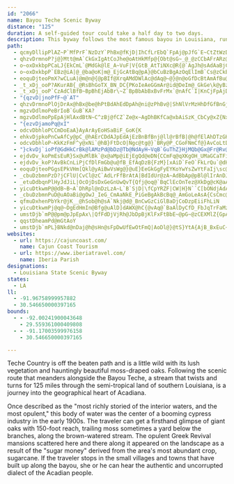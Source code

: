 ```yaml
---
id: "2066"
name: Bayou Teche Scenic Byway
distance: "125"
duration: A self-guided tour could take a half day to two days.
description: This byway follows the most famous bayou in Louisiana, running through a land that is rich in Cajun and Creole culture, covered with elegant moss-draped oaks, and dotted with Southern mansions.
path:
  - qcmyDllipPlAZ~P`MfPrF`NzDzY`PhBx@fKjD|IhCfLrEbQ`FpAj@pJfG`E~CtZtWzDbE|EdCdGlE|@fAj@dAhNd]`LhWvAfEzBxIjB|MztBea@`GqAx@]hAwAlA{BpJcU|EmQfJe^t@yBx@{@nAo@z\uHfDuBhAe@jFaCnNqFtCRtq@rHx@JfBEjBYvAs@|@q@vCaDtAeAnBq@zHiBxAq@vImHlAyA|JcRbCaH~BgFdAoFt@yBvMuTlC{BxJ}F~GcCzSkK~HsDh|@g\`HmExDkBfMoF`JmCfCcAbUgLjLiIdE{BrKyE|M_Enb@oRhAw@`AaAh@{@r@wB\aBnCqe@tJ^zSeCN{B
  - qhzvDrmnoP?j@}Mtt@mA`CkGxIgAtCoJhe@oAtHkMfp@{Obt@sG~_@_@zCCbAFrARz@p@~AjYja@CrDg@fBi@j@}LlJmAfBeFvu@KlERjENlAhEhVXz@~@fBxIfM~A`D~Kbb@v@xD`@fEVlFRnQFzm@x@hJ?dCeLro@OrAGzB@zJl@nj@ZjCXjAn@`BjBzC
  - o~oxDxkbpPCaLJ{EkCmL`@MdGk@lE_A~VuF|V{GtB_AtTiNXc@R{@`AgJh@sAdAaBjCoDfHoIpG{FdQuQtA{B|EaLh@_ArWe\`KyKfUkZlXsd@~HaOpIqUxGqRnByErDeHdFiHpAcCxPmh@`GsP~JgPn]mh@xAeBxFoFlJkHrIoFtNeI{P}m@wJw\{B{IeOgi@\cA~YqGrn@eLzCMxk@dAhCXjB`@vCpA|h@t\
  - o~oxDxkbpP`EBz@iA|@_@ba@oK|m@_EjGcAtBq@pA}@bCuBzBgAzOqElImB`Cs@zCkBfEoDt@s@fFsHrSwQhBkBdEkFdDoCxCeDpJuPtFgK`Pq]tQce@nPqa@dLc^dC}G|LoX|K}XhPof@jHsS|FeOxBeIfAaDlCsGrRk`@`@uAJyAR]d@YpAEhP`AdU~HzDlBbDxCpMtNbFtG~HjMxD`HpEhMpB~G`CnMjBzIdHdWh@rDBrEq@pd@NnH~Bv[dE|\rC~Wl@~DxKxg@rO~x@bB~KzClUbAbFnBpFzHrRbNlWj@|@nB~ApPhInB^vBQt@UbKsFpKgG`ViO`DmCnB}CfAsCjLa]fMiUnCaGhM{]`CqIvBqFjLmVlEsIlVeb@aEeDrB_DtKiK|DgEdWoSlAs@d@K|MeAvCi@dTeKzBs@jBKdSJrBQjBa@j`AyZb`@aPd^aP|JaFrNaIdLuJzP_MrGiGfDsCvKaHhEqD`EaEhBsCpAuDnBaK\gEBgGoAwb@y@cIi@}CuKyj@oGyXMgC@sCJqAX{AnGsUxAaDdByBtP}MjC`F~C_CdSoI|UgJnNiGbz@sKvG{AxYsIpUkG`c@oI`YuErEYrDLbe@tC|kBjKbLfBva@tHft@pQhD^rIG|D^dP`EdRdD
  - eoquDjteoPmX?wCLuA|@m@n@{@pBIf@XrqAMdDWlAc@dAq@~@}@n@oGfDcBtAmAfBu@tB[jDVds@PhFf@nEFpBCr@WxAWt@eHhQ{@xAsAbAeC~@_CEam@sJgDa@{@EaAFaDdAmLzFeSrKeClAmCx@sCf@wCVuVLiEAic@}@_L{Aid@aJaK_BoBq@S^{BlAuBxAeAhBa@rASbBChAB|XOhF_@`CuQxs@}@lCa@n@gCtBaA`@}B^}CJyR@iELeq@`J
  - _t_xDj_ooP?AKurAB{_@RsBhGoTX_BN_DC{PKoIeAeGGmAr@id@DeIm@_GkGe\k@yBzCgBvCoCdByCpA_E\kB`Iqr@~Ggo@d@qDv@uBt@gA`AcA|HoN\kAhAwGXmCBsAe@eRk@qDgBqFOs@Gw@`AwICmAScB}AuGE{@\wEVsA`@kA|@{@pBgA|FiCpGgD|MuIpC_BrBu@fCKtAL|Cj@jMhD~ANxBJjBWvDsAxc@oQtDsBhCkChK}PfCyC`BeAhFaCjCs@vBKp^RtCM`S_CfABjBHbWxEvCVrDI|Bc@xCoAhC{AdX{Rx@{@vCeFdA{CjAsCpCkDff@kWrA_ApAyA~A_Df@gBrHg_@t@wCz@sChCaFnN}S|HuO~BwCtAoAvBsAtPmJlEyCxAyA|AmCf@qA|@cDdAwFtD_YhAkDtAiB^_@nCyA`AYpAQhbAaEhEEJpAh@hBb@Xn[vc@xBlDzCzIJ^@lAiMnM|@bBOf@aAlB_BtDk@dBO~@B~@Jl@|MbRj@~@dAjC~CvMRrA`@`Lh@hDdAtC`GrNtC|M`EhOlAxDlB`ElDzFhBlBdF~D~BbAfCn@pDb@pRCr@L`EhBpBbCbDlHXjAh@~D~Ijy@f@fHBbLt@lX^bF`@xAb@p@vH~FhjA|x@hBl@re@`DhBd@zBpAp@hAbEfNt@rB~CxG~JxR`DpFfElGpAdCfL~\pAdCjGvJhBlBbE|DfCx@|E`AhKlAbY^r`@X~B^b]lSnGhDjD~BlKtGbMrI`LfHvCrA`FdBfb@nM`@Rf@j@R^TfAbJfhBw@nO
  - _t_xDj_ooP`CzAdClBfB~BpBhEjAbBr\~Z`BpBbAbBxBvFrMx`@nAfC`I|KnCjFpAjDnGfTnCpGvTfd@vo@rnAv_AtmB`h@_d@nA{@xDyBjKkF~]uLpAMvGd@lBKlf@oL`WmJ`OsHlB{AhAgB~L}WlG{PfCuHlAuGlKoy@tFe]bBwIrE}NxAyB|EaEjBmBb@cAp@}CzD}SJ_CaG_g@C_BFaAf@kCfC_HbOm]zAaDj@}@fBgBlByAtAw@vQkHhY_GnIfOhAtAlAx@pDlAzLg@dIqB`FoBrHqB~m@sU~tAoXvd@yJ~V{Epn@{Mra@mF~b@_CzOmAf]qAnC\zj@zNfDrAbUfKjDnA`[`OjaAjb@j@PvMhA
  - "{qzvD|jnoPfF~@`AT"
  - qhzvDrmnoPlOjDrAx@hBx@be@hPtBdAhEdDpAh@ni@zPhBv@|ShNlVrMzHhDfGfBnGjAhGl@rCHfEYpAe@rBkAbk@ge@bJgGnjBq`Ann@ca@fNcJtAgAjM_IpUqO
  - mgzvDdlmoPeBrIoB`GuB`KA?
  - mgzvDdlmoPpEpAjHlAxdBtN~C^zBj@fCZ`Ze@x~AgDhBKfCa@xbAiSzK_CbCy@xZ{NxBsAfZ_YhCkBzYaJnAg@nAeA|AeBfTiW~A}CfJiVzBsJ
  - "{ezvDjamoPq@xI"
  - odcvDbhloPCCmDoEaA}AyArAyEoHSaBiF_GoK{K
  - ehkvDjpkoPnCwAfCy@pC_@hAErCDdAJpEdAjEzBnBfBnj@ll@rBfB|@h@fElAhDTzGH`Yr@nXxAnC@|Iy@xPaC`LnPhDgDfEmDxJiJzNsMpFkFrBaB~A{A
  - odcvDbhloP~KkKzFmF^y@xNi`@hB}FtDcO|Ngc@tg@}`BRy@P_CGoFNmCf@}AvCoLtDuMnHcYtIc[`Ngd@p@oCfM{`@hDaGbE}FvAmCvLuZtRyd@tJqTfw@{yAxDoGrOcT`PwW|IsMpFsJ|Uu`@vS}a@zh@ky@fHkKlRq[bM}Q~EgG`B{B
  - "}ckvDj`ioPf@GdHkCrBk@lAMzPd@bDz@Tb@NdAyH~VqB`GuThZ}HjMQb@Gx@Fr@Rv@"
  - ejdvDv_koPmEsEuR}Sx@uMlBk`@x@aMp@iEjEgQd@eDN{CCmFq@qXKgOH_UMaGCaTFiJCe_ALcXz@aW`BcNjFq]PqBtDsbA_Egf@m@kEc@iB_AwBw@iAc@c@kBkAcIoCwCg@sCK_Lf@oNGqJSeTw@kBDu@LgL~EsQzEqZnJwb@fM_DlAiAj@qR|MiCnAmCt@}NvBsG`@{EAaDXcFtBuAb@wA@oNwAmTsCcDGqOuB{@IaANwd@~M}@\{Az@e@b@qAfB}NjYs@lBaArHkCb[VvVStRNfDh@fC~D`LrBdCzIzNfVz^pCrDnGxEpAp@vBf@hF^vAj@p_@pV|AfAlAjBXr@VrBIdDYtAeDfISp@O`BfAp_@TxBRjAfAlBnGzIlGfLxNtSzNjRpClCfLdJhAh@p@NfCHtAG
  - ejdvDv_koP?AvBkCnLiPjCfDlFmGb@u@fB_EfAqDzB{FzM}[xAiD`FeO`FkLrQu`@dHoPfD{ItLo`@NeBL_GLaAj@mCxIc]lHq[hAyClF{LtMya@xI}UbGmOhSad@lMeZv_@gw@bXyf@bXyd@r\wi@bXqb@`h@cu@zBsCvDsDdIaNVu@`H_LlEsEbDuAlBqBp@mA|DgEdByBlVk]lOcU~AyC{BwBnC}DpT}VnWc[fOuTxNcShBrAl@YdBgBdEuFbJuMhBkAvFyB~@q@zKiPrI_G`B}A`KmV`@mAn@sClK}q@?eBO{@}@yC?eBxDmS~BiRvDkRjEea@bB}KpBaLjCsFfUkb@jCkF`e@az@~GaP\cAbHm]bG}QdBgEt@cAlFiFdKuN^cC~Dae@`AeDhEuHVaA|Mk`BZyFQgCqAsHiAmFqGoUsG}PgD{GaAmBiMmSeIgLcCoCeJeJkL}NeGaKoAaCaBeE_@eBkB}Qi@uGEeEj@oCdBsFdAmCfBeDbCeDlBuBxAkAnIuFpBs@tAWxe@oFfc@}AxA?rVvBjJ`Cjd@nM~Aj@|BxAr@r@pEnGtA~AvBpBpAx@pYtNjVzNbWtPnG`D|HfDdd@pUdBh@pARnCJvCW~Bs@nBcAn@g@jB{BfBqDb@aBd@{DdDklA?aCYwDmAoGeUou@iOgf@_CaHsDyIm@sAiWea@c\{h@qAmBiJeLeBmCiKwUAg@_@]oG}Nm@mBYeBw@uLGsE~@}YXiEn@_FpH_^hAqChQ}ZjDoDpIyHh@{@`B{DnAiBhc@{]|BiAvA[pAKrCDbFl@zCBfKYbPqAbP_BnA[jAk@fCsChBkAzk@iP~A}@hDgDv@g@db@uNhXyJdA[j@El@Dr@d@`@~@xPtj@b@dCrBvQxEpc@vDjb@O`AW^qDlB_@d@aAdYbCvTjDzYjDbQdR|n@vAvFx@tBpObp@`H{Alj@uNlCeAjAaA|p@}w@fCmE`A_CtFcRfC{OdQy_AfD{R`AeHhOivA~Dgf@`Cud@fYbE@?
  - eoquDjteoPGgsEPkVHm[Qkl@yAiBwVsWg@}@uE}EeGkGgFyEYKoYwYsZwYtFaIj\sc@tc@wk@pi@et@e[s[YM}n@mo@}CuCmN_O?A
  - _cbuDzbmnPzD?jCFlU|CvCl@zC`AdLrFfBrAtA|BdIdUr@zA~AdBbAp@pBl@lIrAnDJnPg@l@KnGeBfCE~w@vDxEx@lBt@vGlDlEfC~FbEvGzFtG`HtFnHvHfM~]nt@vHbPzAjFf@rEJnCGdFc@lEy@|CgHxQu@rEOfDBdBpAjLLlCAdEc@`Hi@dD_E|SQpBMhC?dDLlB`@xCv@~CbGtOxAhFPvAR`CBzAm@zZGbIP~Fv@lG~AlGtAzCtA|BvIjKbB|C~@|Bp@jDx@zM\zC~Jn|@ZzAx@jCtEbK`AxCd@dCdC|ZpFhv@lDpd@?z@OvAc@tAeArA}Ax@iALkg@Ak@DoB^sB`AaB`Be\lh@_CbDgCtCaT|Sm[tZiFrFkC~BsBtCqBxFm@LmAy@wAYqFM}AFcBj@eObI{Ab@{@FoQXmHKwJs@yCGqKr@oC?uB]yM{C_VsGqWgJu]qMqBi@ih@aEoyEq\gHU_HC}lAjAyeAFi[NwMIaQD
  - _etuDdbqnPlHyJdJiL|OcOjDsDxGeGnUwQvT{Qfj@oq@`BqClEcOnTez@XkDg@cK@aAOkBByAPqBjOw{@`@aB|@eCjNqUp@yA`Os^
  - yicuDtkwmP@@dB~B~A`DhRpl@nDzLzA~L`B`SjD|\fCpYRZF|CW|H}N``C[bONdjAdA`m@Z~cAdDflBBrjA
  - _cbuDzbmnPuD@uAOaBi@gOwJ_IeG_CmAaNkE_PiGeBgAkBcBq@_AmGoLeAsA{CsCmc@u`@{SyQae@y`@uDmDgWeTy@e@_I}BoGaCkEqAyXmD{@YgHaDk}@ei@yE{CAA
  - qfmuDxhenPbYkr@jK__@hSob@h@sA`Nkj@d@_BnCwGzCiGlBaDjCoDzpEiiFhLiN
  - yicuDtkwmPj@q@~DgEdHmIn@Bfg@uAlD]dAWX@hC{@vAq@`BaAlDyCfD_FbJqTrFaMzAmEt@{Cd@eDZoDFeEGeE]{E_@gDe@_C}D}\{@m[FwC`@uCbAsCfBkC~CsBnBa@n~@gQdIeCtEuB~B_BzCsChAyAbScZh@eAhK}OhAgA`Ak@lCVfBr@`ARfXr@hCQ|IiAlEq@hD{@R@VRND|Cs@Za@d@Yt`@{MpNyGzA_A|XoS`HmHtEiFhBqCxMqW~@_CfHqWrDiIzDgM~EsS`Ho^jD_SvHgz@vFgp@hAyIbEgi@lCk`@
  - umstDjb`mP@@pm@pJpEpAx\|QfFdDjVjRh@JbDpBjKlFxFtBbE~@pG~@zCEXMlZ{GpAKvFLnAAzTqBdCGpANhChAfCzAfA|A~@tB~Lh[h@nBpA`Q|Fv[|Dj]vAhHbBlE`BjCjB~BpCxBdAf@lDp@d[lEpJ`@bC?vMk@j^sDxTuCrLaCpB@x@R`Ah@t@l@lF|GlNfRvA`AbHpGn~@jx@|j@fk@bIzH~ErDpKtGpLxGtJzEbDpBhSfO`DlCnH`HhXtWva@f`@pArAtPbVpB`DjBdEdBxGXhBdB`PZjE`Axa@ThCf@pEbCbNl@jB~BhGbA|BzM|Vr@fAx@~ApAhB`AhAlDlCdF`DbEjBrKrChQ~CjRnBvTpB~K`@`H?`XmBhAYnCsAxAeArCeCzAaBpAsBfCsFhE{OnLip@hAoF`BqDjE{GtDaDhGwD~BgAfDmAnCm@dFu@~N{AbC?hGd@|IrAzCp@|Ad@dQ`HjGnDfCfBtFjFrC`DrFnHdRn\nIhM`AlArCvBtB`AxA^bBLlCMrC_AjCsAzHsGvDmFfG{E|BmCfEaEhNgK~Ak@hBSxAXx@p@lAI
  - qqstDheamPd@mGtAoY
  - umstDjb`mPL}BNkd@nDaj@h@sHn@sFpDwUfEwOtFmQ|AoDl@}@tS}YtA{AjB_BxEuC~s@iW`E_AtRmCvPkBtv@uK|p@}K|l@uKdGkAjFkBbBYrDdAlK`InIwPvCqHhD}KdC_LhImb@`AmHv@aKl@qXmJeAeVse@iTg[aAcBaMsVy`@gt@_FiKoQqb@}A{EkDuL{WwaAiAyFu@{G]oHE_DZyIZsC|@aGtAaFbAaCjD_DbB}@jDcA`AKv]c@js@}Hv\qBfIUpb@yBtFq@n_@aIvA_@|Ay@hNuIzQyMfI{I^k@lAgA`Ae@l@m@p@sApAeEn@oDx@kHVuDTyHCyD]gG{CwWe@oAqNgR{AaB{CkCsWuRoDuByP_JiEyAwM{AmFyAwVmMcOoIiXiNkCmB{CwCuDuFaD{HiAaFo@eGkCol@OmGq@uNeAuXCaD^uG`@eDn@{Cx@eChBoEjCiEtBaCjB_BrCoBxAw@h[uMdJiEvQ_IlBaAbBsAxCoDlAuBjCaG`A}@vBsAVAf@_@cFaPY_@qAaEeDaLkGuRcHqViEaN?k@s@oByIeZUsDP}Br@gBzAsCj@eAPYq@gDgExAiSzIuGfCsCsBmEiCkCeAqH}B{UwQ{CgCuEmGsAuAqEsD}@_A{HmMyAaAuA_@sBCkRvBO_LOoC{@yGy@yDm@mC{CmIuEaIcCmD}AmBcE{DeFwDuGgD_FeB_Du@}F}@eYaBi`AgAkaBcCyDVgPfD{QlCwR~BwH\kJQ_QeByG{AcC_A{BkA{WuO}BgAgGmBqEq@gNgAqT}DuCa@uEWeLHu[rAuNtAuIbBmEj@ar@`DseArD}En@mG~A}FjCmDfCuErEobAxjAmGnG_IlGs\bSoDdCiDjDeJtLiGhGy^hZqFlDwEzBkHlCuFxAge@fIuEd@qEPuFI{COqUeCsHQkCHes@fF}EN_NH{Gz@cDx@aBl@cTfKyQxOeGnHgBjC
websites:
  - url: https://cajuncoast.com/
    name: Cajun Coast Tourism
  - url: https://www.iberiatravel.com/
    name: Iberia Parish
designations:
  - Louisiana State Scenic Byway
states:
  - LA
ll:
  - -91.96758999957882
  - 30.546650000397165
bounds:
  - - -92.00241900043648
    - 29.559361000409808
  - - -91.17003599976158
    - 30.546650000397165

---
```


Teche Country is off the beaten path and is a little wild with its lush vegetation and hauntingly beautiful moss-draped oaks. Following the scenic route that meanders alongside the Bayou Teche, a stream that twists and turns for 125 miles through the semi-tropical land of southern Louisiana, is a journey into the geographical heart of Acadiana.

Once described as the "most richly storied of the interior waters, and the most opulent," this body of water was the center of a booming cypress industry in the early 1900s. The traveler can get a firsthand glimpse of giant oaks with 150-foot reach, trailing moss sometimes a yard below the branches, along the brown-watered stream. The opulent Greek Revival mansions scattered here and there along it appeared on the landscape as a result of the "sugar money" derived from the area's most abundant crop, sugarcane. If the traveler stops in the small villages and towns that have built up along the bayou, she or he can hear the authentic and uncorrupted dialect of the Acadian people.
